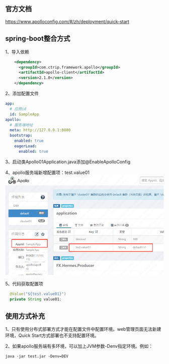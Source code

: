 ## 官方文档
https://www.apolloconfig.com/#/zh/deployment/quick-start

## spring-boot整合方式
1、导入依赖
```xml
    <dependency>
      <groupId>com.ctrip.framework.apollo</groupId>
      <artifactId>apollo-client</artifactId>
      <version>2.1.0</version>
    </dependency>
```
2、添加配置文件
```yaml
app:
  # 应用id
  id: SampleApp
apollo:
  # 服务端地址
  meta: http://127.0.0.1:8080
  bootstrap:
    enabled: true
    eagerLoad:
      enabled: true
```
3、启动类Apollo01Application.java添加@EnableApolloConfig

4、apollo服务端新增配置项：test.value01
![](./file/服务端.png)

5、代码获取配置项
```java
  @Value("${test.value01}")
  private String value01;
```

## 使用方式补充
1、只有使用分布式部署方式才能在配置文件中配置环境。web管理页面无法新建环境，Quick Start方式部署也不支持配置环境。

2、如果apollo服务端有多环境，可以加上JVM参数-Denv指定环境。例如：
```shell
java -jar test.jar -Denv=DEV
```



